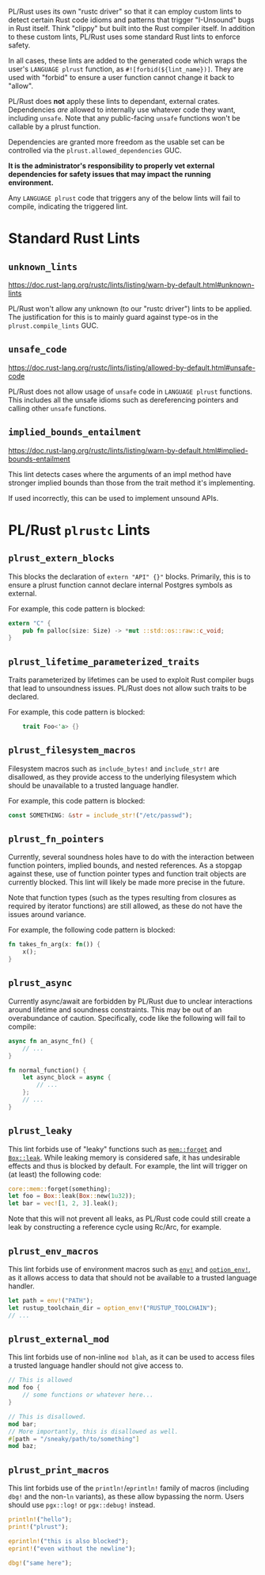 PL/Rust uses its own "rustc driver" so that it can employ custom lints to detect certain Rust code idioms and patterns
that trigger "I-Unsound" bugs in Rust itself.  Think "clippy" but built into the Rust compiler itself. In addition to 
these custom lints, PL/Rust uses some standard Rust lints to enforce safety.

In all cases, these lints are added to the generated code which wraps the user's `LANGUAGE plrust` function, as 
`#![forbid(${lint_name})]`.  They are used with "forbid" to ensure a user function cannot change it back to "allow".

PL/Rust does **not** apply these lints to dependant, external crates.  Dependencies *are* allowed to internally use 
whatever code they want, including `unsafe`.  Note that any public-facing `unsafe` functions won't be callable by a plrust 
function.

Dependencies are granted more freedom as the usable set can be controlled via the `plrust.allowed_dependencies` GUC.

**It is the administrator's responsibility to properly vet external dependencies for safety issues that may impact
the running environment.**

Any `LANGUAGE plrust` code that triggers any of the below lints will fail to compile, indicating the triggered lint.

# Standard Rust Lints

## `unknown_lints`

https://doc.rust-lang.org/rustc/lints/listing/warn-by-default.html#unknown-lints

PL/Rust won't allow any unknown (to our "rustc driver") lints to be applied.  The justification for this is to mainly
guard against type-os in the `plrust.compile_lints` GUC.

## `unsafe_code`

https://doc.rust-lang.org/rustc/lints/listing/allowed-by-default.html#unsafe-code

PL/Rust does not allow usage of `unsafe` code in `LANGUAGE plrust` functions.  This includes all the unsafe idioms such
as dereferencing pointers and calling other `unsafe` functions.

## `implied_bounds_entailment`

https://doc.rust-lang.org/rustc/lints/listing/warn-by-default.html#implied-bounds-entailment

This lint detects cases where the arguments of an impl method have stronger implied bounds than those from the trait 
method it's implementing.

If used incorrectly, this can be used to implement unsound APIs.

# PL/Rust `plrustc` Lints

## `plrust_extern_blocks`

This blocks the declaration of `extern "API" {}"` blocks.  Primarily, this is to ensure a plrust function cannot 
declare internal Postgres symbols as external.

For example, this code pattern is blocked:

```rust
extern "C" {
    pub fn palloc(size: Size) -> *mut ::std::os::raw::c_void;
}
```

## `plrust_lifetime_parameterized_traits`

Traits parameterized by lifetimes can be used to exploit Rust compiler bugs that lead to unsoundness issues.  PL/Rust
does not allow such traits to be declared.

For example, this code pattern is blocked:

```rust
    trait Foo<'a> {}
```

## `plrust_filesystem_macros`

Filesystem macros such as `include_bytes!` and `include_str!` are disallowed, as they provide access to the underlying filesystem which should be unavailable to a trusted language handler.

For example, this code pattern is blocked:

```rust
const SOMETHING: &str = include_str!("/etc/passwd");
```

## `plrust_fn_pointers`

Currently, several soundness holes have to do with the interaction between function pointers, implied bounds, and nested references. As a stopgap against these, use of function pointer types and function trait objects are currently blocked. This lint will likely be made more precise in the future.

Note that function types (such as the types resulting from closures as required by iterator functions) are still allowed, as these do not have the issues around variance.

For example, the following code pattern is blocked:

```rust
fn takes_fn_arg(x: fn()) {
    x();
}
```

## `plrust_async`

Currently async/await are forbidden by PL/Rust due to unclear interactions around lifetime and soundness constraints. This may be out of an overabundance of caution. Specifically, code like the following will fail to compile:

```rust
async fn an_async_fn() {
    // ...
}

fn normal_function() {
    let async_block = async {
        // ...
    };
    // ...
}
```

## `plrust_leaky`

This lint forbids use of "leaky" functions such as [`mem::forget`](https://doc.rust-lang.org/stable/std/mem/fn.forget.html) and [`Box::leak`](https://doc.rust-lang.org/stable/std/boxed/struct.Box.html#method.leak). While leaking memory is considered safe, it has undesirable effects and thus is blocked by default. For example, the lint will trigger on (at least) the following code:

```rust
core::mem::forget(something);
let foo = Box::leak(Box::new(1u32));
let bar = vec![1, 2, 3].leak();
```

Note that this will not prevent all leaks, as PL/Rust code could still create a leak by constructing a reference cycle using Rc/Arc, for example.

## `plrust_env_macros`

This lint forbids use of environment macros such as [`env!`](https://doc.rust-lang.org/nightly/std/macro.env.html) and [`option_env!`](https://doc.rust-lang.org/nightly/std/macro.option_env.html), as it allows access to data that should not be available to a trusted language handler.

```rust
let path = env!("PATH");
let rustup_toolchain_dir = option_env!("RUSTUP_TOOLCHAIN");
// ...
```

## `plrust_external_mod`

This lint forbids use of non-inline `mod blah`, as it can be used to access files a trusted language handler should not give access to.

```rust
// This is allowed
mod foo {
    // some functions or whatever here...
}

// This is disallowed.
mod bar;
// More importantly, this is disallowed as well.
#[path = "/sneaky/path/to/something"]
mod baz;
```


## `plrust_print_macros`

This lint forbids use of the `println!`/`eprintln!` family of macros (including `dbg!` and the non-`ln` variants), as these allow bypassing the norm. Users should use `pgx::log!` or `pgx::debug!` instead.

```rust
println!("hello");
print!("plrust");

eprintln!("this is also blocked");
eprint!("even without the newline");

dbg!("same here");
```
